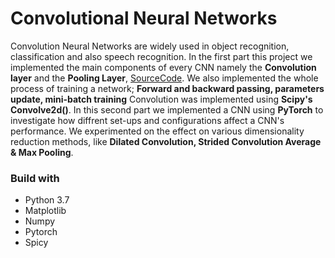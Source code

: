# Convolutional Neural Networks

Convolution Neural Networks are widely used in object recognition, classification and also speech recognition. In the first part this project we implemented the main components of every CNN namely the 
**Convolution layer** and the **Pooling Layer**,  [SourceCode](https://github.com/Stamatios-Korres/Convolutional-Neural-Networks/tree/master/mlp). We also implemented the whole process of training a network; **Forward and backward passing, parameters update, mini-batch training** Convolution was implemented using **Scipy's Convolve2d()**. In this second part we implemented a CNN using **PyTorch** to investigate how diffrent
set-ups and configurations affect a CNN's performance. We experimented on the effect on various dimensionality reduction methods, like **Dilated Convolution, Strided Convolution Average & Max Pooling**.

### Build with

* Python 3.7
* Matplotlib
* Numpy
* Pytorch
* Spicy

